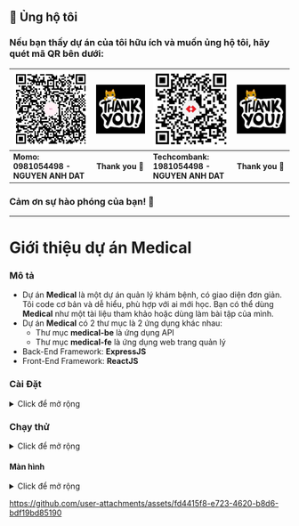 
## 💝 Ủng hộ tôi

### Nếu bạn thấy dự án của tôi hữu ích và muốn ủng hộ tôi, hãy quét mã QR bên dưới:

| ![QR Code for MoMo](./img_github_momo_donate.png)                                                                             | ![Thank you](./img_thank_you.gif) | ![QR Code for Bank](./img_github_tech_donate.png) | ![Thank you](./img_thank_you.gif) |
|-------------------------------------------------------------------------------------------------------------------------------|-----------------------------------|---------------------------------------------------|-----------------------------------|
| **Momo:&nbsp;&nbsp;&nbsp;&nbsp;&nbsp;&nbsp;&nbsp;&nbsp;&nbsp;&nbsp;&nbsp;&nbsp;&nbsp;&nbsp;<br/>0981054498 - NGUYEN ANH DAT** | **Thank you 🙌**                  | **Techcombank:<br/>1981054498 - NGUYEN ANH DAT**  | **Thank you 🙌**                  |

### Cảm ơn sự hào phóng của bạn! 🙌

---

# Giới thiệu dự án Medical

### Mô tả

- Dự án **Medical** là một dự án quản lý khám bệnh, có giao diện đơn giản. Tôi code cơ bản và dễ hiểu, phù hợp với ai mới học. Bạn có thể dùng **Medical** như một tài liệu tham khảo hoặc dùng làm bài tập của mình.
- Dự án **Medical** có 2 thư mục là 2 ứng dụng khác nhau:
    - Thư mục **medical-be** là ứng dụng API
    - Thư mục **medical-fe** là ứng dụng web trang quản lý
- Back-End Framework: **ExpressJS**
- Front-End Framework: **ReactJS**

### Cài Đặt
<details>
<summary>Click để mở rộng</summary>
<br>

1. **Yêu cầu Node.js**
- Đảm bảo bạn đã cài đặt Node.js trên máy tính.

2. **Clone repository**
- Clone repository từ Github vào máy tính của bạn.

3. **Cài đặt medical-be**
- Bạn cần cài đặt ứng dụng API trước tiên.
- Mở thư mục **medical-be** bằng `VSCode` hoặc IDE của bạn, sau đó mở Terminal và chạy lệnh sau để cài đặt các dependencies:
    ```sh
    npm install
    ```
    hoặc
    ```sh
    yarn install
    ```
4. **Cấu hình biến môi trường**
- Mở tệp `.env.example`, đổi tên tệp thành `.env`, và điền các thông tin sau:
    - **PORT**: cổng mà API chạy
    - **PORT_SOCKET**: cổng mà Socket chạy
    - **MONGO_URL**: địa chỉ kết nối tới CSDL

5. **Ví dụ biến môi trường**
- Tệp `.env` có thể có nội dung như sau:
    - **PORT**: `8081`
        - `8081` là do bạn đặt, sao cho không trùng với cổng của các ứng dụng khác.
    - **PORT_SOCKET**: `3000`
        - `3000` là do bạn đặt, sao cho không trùng với cổng của các ứng dụng khác.
    - **MONGO_URL**: `mongodb://root:pass@localhost:27017`
        - Tôi đang sử dụng **Docker** để cài đặt **MongoDB**. Bạn cài đặt **Docker Desktop** vào máy. Sau đó, di chuyển đến thư mục **Medical**, nơi chứa file `docker-compose.yml`. Mở Terminal và chạy lệnh sau để cài đặt:
            ```sh
            docker-compose up -d
            ```
        - Bạn có thể cài đặt **MongoDB** trên máy và tạo 1 database cụ thể ví dụ database Medical chẳng hạn. Khi đó **MONGO_URL** sẽ thay đổi.

6. **Cài đặt medical-fe**
- Mở thư mục **medical-fe** bằng `VSCode` hoặc IDE của bạn, sau đó mở Terminal và chạy lệnh sau để cài đặt các dependencies:
    ```sh
    npm install
    ```
    hoặc
    ```sh
    yarn install
    ```

</details>


### Chạy thử
<details>
<summary>Click để mở rộng</summary>
<br>

1. **Chạy medical-be**

- Tạo tài khoản Admin:
    ```sh
    npm run createAdmin
    ```
    hoặc
    ```sh
    yarn createAdmin
    ```
    - Tài khoản Admin:
        ```js
        {
            password: "123456",
            activeStatus: true,
            userType: "admin",
            name: "Admin",
            email: "admin@gmail.com",
            fullName: "Admin",
            gender: "male"
        }
        ```

- Tài khoản Admin có thể thêm tài khoản người dùng với các chức vụ khác nhau. Mật khẩu mặc định của các tài khoản này là `123456`

- Khởi chạy dev:
     ```sh
    npm run dev
    ```
    hoặc
    ```sh
    yarn dev
    ```
- Khởi chạy product:
     ```sh
    npm run start
    ```
    hoặc
    ```sh
    yarn start
    ```

2. **Chạy medical-fe**
- Khởi chạy dev:
     ```sh
    npm run dev
    ```
    hoặc
    ```sh
    yarn dev
    ```

</details>

#### Màn hình

<details>
<summary>Click để mở rộng</summary>
<br>

| ![](./Screenshot_1733978627.png) | ![](./Screenshot_1733978628.png)  |
|----------------------------------|-----------------------------------|
| ![](./Screenshot_1733978629.png) | ![](./Screenshot_1733978630.png)  |
| ![](./Screenshot_1733978631.png) | ![](./Screenshot_1733978632.png)  |
| ![](./Screenshot_1733978633.png) | ![](./Screenshot_1733978634.png)  |

</details>

https://github.com/user-attachments/assets/fd4415f8-e723-4620-b8d6-bdf19bd85190
